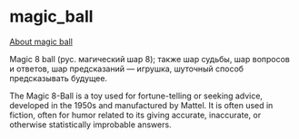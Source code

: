 # magic_ball
[About magic ball](https://ru.wikipedia.org/wiki/Magic_8_ball)

Magic 8 ball (рус. магический шар 8); также шар судьбы, шар вопросов и ответов, шар предсказаний — игрушка, шуточный способ предсказывать будущее.

The Magic 8-Ball is a toy used for fortune-telling or seeking advice, developed in the 1950s and manufactured by Mattel. It is often used in fiction, often for humor related to its giving accurate, inaccurate, or otherwise statistically improbable answers.
